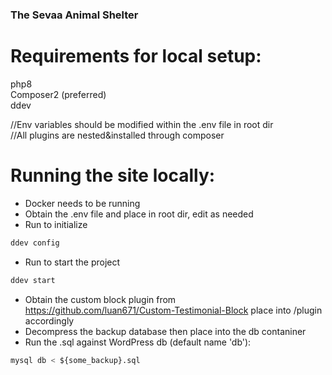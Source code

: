 ### The Sevaa Animal Shelter

# Requirements for local setup:
php8  
Composer2 (preferred)  
ddev  

//Env variables should be modified within the .env file in root dir  
//All plugins are nested&installed through composer  

# Running the site locally:
- Docker needs to be running
- Obtain the .env file and place in root dir, edit as needed
- Run to initialize
```bash
ddev config
```
- Run to start the project
```bash
ddev start
```
- Obtain the custom block plugin from https://github.com/luan671/Custom-Testimonial-Block place into /plugin accordingly
- Decompress the backup database then place into the db contaniner
- Run the .sql against WordPress db (default name 'db'):
```sql
mysql db < ${some_backup}.sql
```
